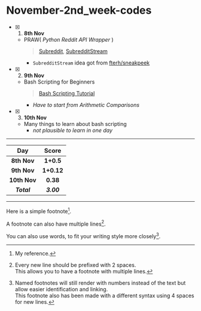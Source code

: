 # November-2nd_week-codes

- [x] 1. **8th Nov**
  - PRAW( _Python Reddit API Wrapper_ )
       > [Subreddit](https://praw.readthedocs.io/en/latest/code_overview/models/subreddit.html), [SubredditStream](https://praw.readthedocs.io/en/stable/code_overview/other/subredditstream.html)
       - `SubredditStream` idea got from [fterh/sneakpeek](https://github.com/fterh/sneakpeek/blob/master/main.py)

- [x] 2. **9th Nov**
  - Bash Scripting for Beginners
    > [Bash Scripting Tutorial](https://linuxconfig.org/bash-scripting-tutorial)
    - _Have to start from Arithmetic Comparisons_

- [x] 3. **10th Nov**
  - Many things to learn about bash scripting
    - _not plausible to learn in one day_

<hr>
<div align="center">

Day      | Score
:--------------:|:----------------:
**8th Nov** | **1+0.5**
**9th Nov** | **1+0.12**
**10th Nov**| **0.38**
***Total***     | ***3.00***
     
</div>
<hr>
<!--Below part needs to be edited-->

Here is a simple footnote[^1].

A footnote can also have multiple lines[^2].  

You can also use words, to fit your writing style more closely[^note].

[^1]: My reference.
[^2]: Every new line should be prefixed with 2 spaces.  
  This allows you to have a footnote with multiple lines.
[^note]:
    Named footnotes will still render with numbers instead of the text but allow easier identification and linking.  
    This footnote also has been made with a different syntax using 4 spaces for new lines.
